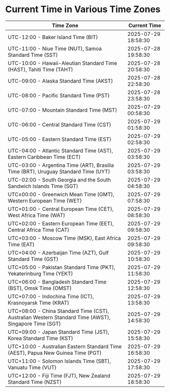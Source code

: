 # Current Time in Various Time Zones

| Time Zone | Current Time |
|-----------|--------------|
| UTC-12:00 - Baker Island Time (BIT) | 2025-07-29 18:58:30 |
| UTC-11:00 - Niue Time (NUT), Samoa Standard Time (SST) | 2025-07-28 19:58:30 |
| UTC-10:00 - Hawaii-Aleutian Standard Time (HAST), Tahiti Time (TAHT) | 2025-07-28 20:58:30 |
| UTC-09:00 - Alaska Standard Time (AKST) | 2025-07-28 22:58:30 |
| UTC-08:00 - Pacific Standard Time (PST) | 2025-07-28 23:58:30 |
| UTC-07:00 - Mountain Standard Time (MST) | 2025-07-29 00:58:30 |
| UTC-06:00 - Central Standard Time (CST) | 2025-07-29 01:58:30 |
| UTC-05:00 - Eastern Standard Time (EST) | 2025-07-29 02:58:30 |
| UTC-04:00 - Atlantic Standard Time (AST), Eastern Caribbean Time (ECT) | 2025-07-29 03:58:30 |
| UTC-03:00 - Argentina Time (ART), Brasília Time (BRT), Uruguay Standard Time (UYT) | 2025-07-29 03:58:30 |
| UTC-02:00 - South Georgia and the South Sandwich Islands Time (SGT) | 2025-07-29 04:58:30 |
| UTC±00:00 - Greenwich Mean Time (GMT), Western European Time (WET) | 2025-07-29 07:58:30 |
| UTC+01:00 - Central European Time (CET), West Africa Time (WAT) | 2025-07-29 08:58:30 |
| UTC+02:00 - Eastern European Time (EET), Central Africa Time (CAT) | 2025-07-29 09:58:30 |
| UTC+03:00 - Moscow Time (MSK), East Africa Time (EAT) | 2025-07-29 09:58:30 |
| UTC+04:00 - Azerbaijan Time (AZT), Gulf Standard Time (GST) | 2025-07-29 10:58:30 |
| UTC+05:00 - Pakistan Standard Time (PKT), Yekaterinburg Time (YEKT) | 2025-07-29 11:58:30 |
| UTC+06:00 - Bangladesh Standard Time (BST), Omsk Time (OMST) | 2025-07-29 12:58:30 |
| UTC+07:00 - Indochina Time (ICT), Krasnoyarsk Time (KRAT) | 2025-07-29 13:58:30 |
| UTC+08:00 - China Standard Time (CST), Australian Western Standard Time (AWST), Singapore Time (SGT) | 2025-07-29 14:58:30 |
| UTC+09:00 - Japan Standard Time (JST), Korea Standard Time (KST) | 2025-07-29 15:58:30 |
| UTC+10:00 - Australian Eastern Standard Time (AEST), Papua New Guinea Time (PGT) | 2025-07-29 16:58:30 |
| UTC+11:00 - Solomon Islands Time (SBT), Vanuatu Time (VUT) | 2025-07-29 17:58:30 |
| UTC+12:00 - Fiji Time (FJT), New Zealand Standard Time (NZST) | 2025-07-29 18:58:30 |
